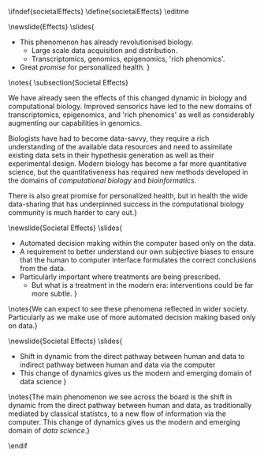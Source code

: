 \ifndef{societalEffects}
\define{societalEffects}
\editme

\newslide{Effects}
\slides{
* This phenomenon has already revolutionised biology.
    * Large scale data acquisition and distribution.
    * Transcriptomics, genomics, epigenomics, 'rich phenomics'.
* Great *promise* for personalized health.
}

\notes{
\subsection{Societal Effects}

We have already seen the effects of this changed dynamic in biology and computational biology. Improved sensorics have led to the new domains of transcriptomics, epigenomics, and 'rich phenomics' as well as considerably augmenting our capabilities in genomics. 

Biologists have had to become data-savvy, they require a rich understanding of the available data resources and need to assimilate existing data sets in their hypothesis generation as well as their experimental design. Modern biology has become a far more quantitative science, but the quantitativeness has required new methods developed in the domains of *computational biology* and *bioinformatics*.

There is also great promise for personalized health, but in health the wide data-sharing that has underpinned success in the computational biology community is much harder to cary out.} 


\newslide{Societal Effects}
\slides{
* Automated decision making within the computer based only on the data.
* A requirement to better understand our own subjective biases to ensure that the human to computer interface formulates the correct conclusions from the data.
* Particularly important where treatments are being prescribed.
    * But what is a treatment in the modern era: interventions could be far more subtle.
}

\notes{We can expect to see these phenomena reflected in wider society. Particularly as we make use of more automated decision making based only on data.}

\newslide{Societal Effects}
\slides{
* Shift in dynamic from the direct pathway between human and data to indirect pathway between human and data via the computer
* This change of dynamics gives us the modern and emerging domain of data science
}

\notes{The main phenomenon we see across the board is the shift in dynamic from the direct pathway between human and data, as traditionally mediated by classical statistcs, to a new flow of information via the computer. This change of dynamics gives us the modern and emerging domain of *data science*.}

\endif
